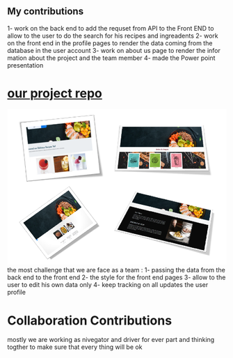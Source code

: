 ## My contributions 
 
 1- work on the back end to add the  requset from API to the Front END to allow to the user to do the search for his recipes and ingreadents 
 2- work on the front end in the profile pages to render the data coming from the database in the user account 
 3- work on about us page to render the infor mation about the project and the team member 
 4- made the Power point presentation 
 
# [ our project repo]( https://github.com/Goal-Diggerzz ) 
![](https://github.com/MURADALSHORMAN/reading-notes/blob/main/Untitled.png)
the most challenge that we are face as a team :
1-  passing the data from the back end to the front end 
2- the style for the front end pages 
3- allow to the user to edit his own data only 
4- keep tracking on all updates the user profile 

# Collaboration Contributions

mostly we are working as nivegator and driver for ever part and thinking togther to make sure that every thing will be ok 
